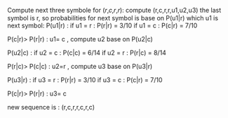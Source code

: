 
Compute next three symbole for (𝑟,𝑐,𝑟,𝑟): compute (r,c,r,r,u1,u2,u3)
the last symbol is r, so probabilities for next symbol is base on P(u1|r) which u1 is next symbol:
P(u1|r) : if u1 = r : P(r|r) = 3/10
          if u1 = c : P(c|r) = 7/10

P(c|r)> P(r|r) : u1= c , compute u2 base on P(u2|c)

P(u2|c) :  if u2 = c : P(c|c) = 6/14
           if u2 = r : P(r|c) = 8/14

P(r|c)> P(c|c) : u2=r , compute u3 base on P(u3|r)    

P(u3|r) : if u3 = r : P(r|r) = 3/10
          if u3 = c : P(c|r) = 7/10

P(c|r)> P(r|r) : u3= c 

new sequence is : (r,c,r,r,c,r,c)

